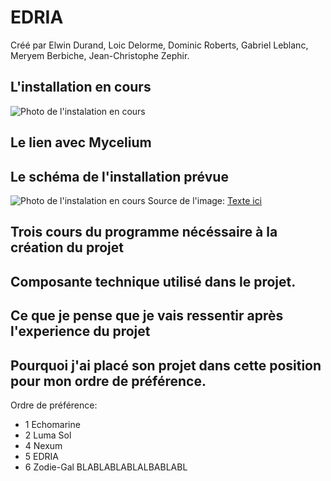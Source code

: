 # EDRIA
Créé par Elwin Durand, Loic Delorme, Dominic Roberts, Gabriel Leblanc, Meryem Berbiche, Jean-Christophe Zephir.

## L'installation en cours
![Photo de l'instalation en cours]()

## Le lien avec Mycelium

## Le schéma de l'installation prévue
![Photo de l'instalation en cours]()
Source de l'image: [Texte ici]()

## Trois cours du programme nécéssaire à la création du projet

## Composante technique utilisé dans le projet.

## Ce que je pense que je vais ressentir après l'experience du projet

## Pourquoi j'ai placé son projet dans cette position pour mon ordre de préférence.
Ordre de préférence:
* 1 Echomarine
* 2 Luma Sol
* 4 Nexum
* 5 EDRIA
* 6 Zodie-Gal
BLABLABLABLALBABLABL
